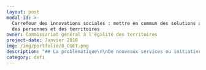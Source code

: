 ```yaml
---
layout: post
modal-id: >-
  Carrefour des innovations sociales : mettre en commun des solutions au service
  des personnes et des territoires
owner: Commissariat général à l'égalité des territoires
project-date: Janvier 2018
img: /img/portfolio/8_CGET.png
description: "## La problématique\n\nDe nouveaux services ou initiatives\nsolidaires relevant du champ de l’innovation sociale naissent chaque jour sous\ndes formes diverses et originales. Ces innovations se mettent en place afin\nd’apporter des réponses concrètes à des difficultés liées à l’emploi, au\ndéveloppement durable, à la santé, etc. Si elles sont souvent marquées par un\nfort ancrage territorial, elles peuvent néanmoins inspirer d’autres territoires\nque ceux où elles ont vu le jour.\n\nAfin de permettre à chaque\nterritoire de développer son potentiel, le CGET s’est impliqué dans une série de\ntravaux visant à accroître l’impact de l’innovation sociale. Objectif de ces\ntravaux : reconnaître et généraliser les bonnes pratiques innovantes œuvrant à\nla cohésion des territoires appréhendée de manière globale. **La problématique à laquelle cherche à\nrépondre la banque de l’innovation territoriale est celle du repérage dynamique\ndes innovations sociales dans les territoires, portées par tout type d’acteurs\n\\(État, collectivités, associations, entreprises classiques ou d’ESS, citoyens…)\nagissant dans tout domaine d’action et à toute échelle territoriale (depuis la\nrue, la commune jusqu’au territoire national).**\n\n## Le défi : consolider l’écosystème de l’innovation sociale grâce à une plateforme web collaborative\n\nAfin de répondre à ces enjeux, un\ncollectif de la Banque de l’innovation territoriale a été créé en 2016. Il réunit\naujourd’hui plus de 40 acteurs parties prenantes. Ce défi poursuit trois\nobjectifs majeurs :\n\n* la création d’une plateforme web collaborative\n* la construction d’un collectif d’acteurs de\n  l’innovation sociale échangeant sur les méthodes et les besoins de\n  capitalisation\n* la consolidation d’un écosystème de l’innovation\n  sociale en rendant plus visible le travail des acteurs existants et en\n  engageant de nouvelles coopérations.\n\n**Ce défi\ns’incarne avant tout dans la conception d’une plateforme web contributive\nhébergeant un méga moteur de recherche donnant accès à l’ensemble des\nplateformes de capitalisation d’innovations sociales existantes**. Ce moteur\nrepose sur un travail d’indexation homogénéisé offrant différentes options de\nrecherches libres, semi-guidées, ou très fines, notamment grâce à un outil\ncartographique permettant des recherches plus ciblées à l’échelle territoriale.\nDes fonctionnalités complémentaires (visualisation des résultats et des\ndonnées, création d’un espace collaboratif, création de communautés\nspécifiques) pourront être implémentées.\n\n## 2 entrepreneur•neuse•s recherché•e•s\n\n* **EIG 1 - DESIGN / UX : penser à l'architecture globale et au design de la plateforme web, et élaborer des éléments d'animation web et graphiques et d'identité visuelle**.\n\n  Expertises recherchées : design graphique, design de service, design de contenu éditorial, design web, UX / ergonomie.\n\n  Connaissance souhaitée du milieu de l'innovation sociale, de l'économie sociale et solidaire et/ou de l'accompagnement de projets. Appétence ou expérience relative à la gestion des communs et/ou à la gouvernance collective recherchée.\n* **EIG 2 - DEVELOPPEMENT INFORMATIQUE : développer la plateforme web, dont le moissonneur,\n  l’interface graphique, informatique , le moteur de recherche et le\n  back-office**.\n\n  Expertises recherchées : gestion de données\n  complexes (dont indexation), développement en logiciel libre sur technologies web, *scrapping, crawling, parsing, filtering*, développement cartographiques et développement d’un espace collaboratif.\n\n  Connaissance souhaitée du milieu de l'innovation sociale, de l'économie sociale et solidaire et/ou de l'accompagnement de projets. Appétence ou expérience relative à la gestion des communs et/ou à la gouvernance collective recherchée.\n\n## Votre mentor : Bénédicte Pachod\n\n![Photo de Bénédicte Pachod](/img/portfolio/8.PACHODBenedicte.jpg)\n\nEngagée dans\nl’exploration de réponses collectives pour le bien-être des habitants et un\ndéveloppement local durable, j’ai travaillé 4 ans au Ministère de la Transition\nécologique et solidaire suivant deux missions complémentaires\_: conduire\ndes expérimentations relatives aux enjeux de gouvernance et de résilience et\ncoordonner le re-design d’une politique publique nationale. J’ai été par\nailleurs consultante free-lance et animatrice d’un réseau de collectivités et\nde partenaires en Ile-de-France. Arrivée en début d’année en tant que chargée\nde projet innovation publique au sein de la mission Animation scientifique et innovation\ndu Commissariat général à l’égalité des territoires, je concentre mon action\nsur les questions d’essaimage d’innovations sociales, au service des\nterritoires et d’une action publique optimisée.\n\n*«\_Le programme Entrepreneurs\nd’Intérêt Général représente pour nous la chance de bénéficier d’un\naccélérateur en phase avec les principes d’agilité et de démarche apprenante\nqui guident les acteurs impliqués dans la Banque de l’innovation territoriale.\nParticiper à la seconde promotion\_sera l’occasion, grâce à l’émulation\ncollective, de prendre du recul sur la transformation de l’action publique à\nlaquelle nous souhaitons contribuer. Au quotidien, l’accueil de deux\nentrepreneurs d’intérêt général sera une occasion unique d’acculturation réciproque\net nous permet d’ores et déjà de nous projeter sereinement dans les nombreuses\nexpérimentations à venir.\_»*"
category: defi
---
```



















